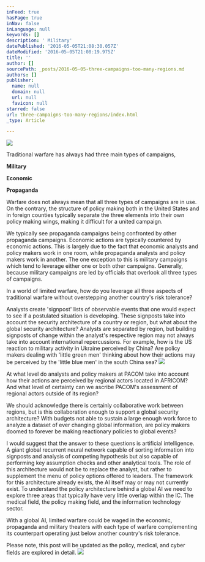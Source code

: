 ```yaml
---
inFeed: true
hasPage: true
inNav: false
inLanguage: null
keywords: []
description: ' Military'
datePublished: '2016-05-05T21:08:30.057Z'
dateModified: '2016-05-05T21:08:19.975Z'
title: ''
author: []
sourcePath: _posts/2016-05-05-three-campaigns-too-many-regions.md
authors: []
publisher:
  name: null
  domain: null
  url: null
  favicon: null
starred: false
url: three-campaigns-too-many-regions/index.html
_type: Article

---
```

![](https://the-grid-user-content.s3-us-west-2.amazonaws.com/e22a9966-5939-4dd0-9683-a00b69c847ef.jpg)

Traditional warfare has always had three main types of campaigns,

**Military**

**Economic**

**Propaganda**

Warfare does not always mean that all three types of campaigns are in use. On the contrary, the structure of policy making both in the United States and in foreign counties typically separate the three elements into their own policy making wings, making it difficult for a united campaign.

We typically see propaganda campaigns being confronted by other propaganda campaigns. Economic actions are typically countered by economic actions. This is largely due to the fact that economic analysts and policy makers work in one room, while propaganda analysts and policy makers work in another. The one exception to this is military campaigns which tend to leverage either one or both other campaigns. Generally, because military campaigns are led by officials that overlook all three types of campaigns.

In a world of limited warfare, how do you leverage all three aspects of traditional warfare without overstepping another country's risk tolerance?

Analysts create 'signpost' lists of observable events that one would expect to see if a postulated situation is developing. These signposts take into account the security architecture of a country or region, but what about the global security architecture? Analysts are separated by region, but building signposts of change within the analyst's respective region may not always take into account international repercussions. For example, how is the US reaction to military activity in Ukraine perceived by China? Are policy makers dealing with 'little green men' thinking about how their actions may be perceived by the 'little blue men' in the south China sea?
![](https://the-grid-user-content.s3-us-west-2.amazonaws.com/de789b86-d2db-4795-8f98-e9caf0d9bc90.png)

At what level do analysts and policy makers at PACOM take into account how their actions are perceived by regional actors located in AFRICOM? And what level of certainty can we ascribe PACOM's assessment of regional actors outside of its region?

We should acknowledge there is certainly collaborative work between regions, but is this collaboration enough to support a global security architecture? With budgets not able to sustain a large enough work force to analyze a dataset of ever changing global information, are policy makers doomed to forever be making reactionary policies to global events?

I would suggest that the answer to these questions is artificial intelligence. A giant global recurrent neural network capable of sorting information into signposts and analysis of competing hypothesis but also capable of performing key assumption checks and other analytical tools. The role of this architecture would not be to replace the analyst, but rather to supplement the menu of policy options offered to leaders. The framework for this architecture already exists, the AI itself may or may not currently exist. To understand the policy architecture behind a global AI we need to explore three areas that typically have very little overlap within the IC. The medical field, the policy making field, and the information technology sector.

With a global AI, limited warfare could be waged in the economic, propaganda and military theaters with each type of warfare complementing its counterpart operating just below another country's risk tolerance.

Please note, this post will be updated as the policy, medical, and cyber fields are explored in detail. ![](https://the-grid-user-content.s3-us-west-2.amazonaws.com/89152bf4-5efc-4cb5-a9a1-3ba9837a1b70.jpg)
